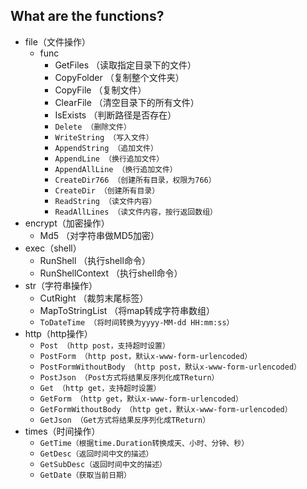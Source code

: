 ## What are the functions?
* file（文件操作）
    * func
        * GetFiles （读取指定目录下的文件）
        * CopyFolder （复制整个文件夹）
        * CopyFile （复制文件）
        * ClearFile （清空目录下的所有文件）
        * IsExists （判断路径是否存在）
        * `Delete （删除文件）`
        * `WriteString （写入文件）`
        * `AppendString （追加文件）`
        * `AppendLine （换行追加文件）`
        * `AppendAllLine （换行追加文件）`
        * `CreateDir766 （创建所有目录，权限为766）`
        * `CreateDir （创建所有目录）`
        * `ReadString （读文件内容）`
        * `ReadAllLines （读文件内容，按行返回数组）`
* encrypt（加密操作）
    * Md5 （对字符串做MD5加密）
* exec（shell）
    * RunShell （执行shell命令）
    * RunShellContext （执行shell命令）
* str（字符串操作）
    * CutRight （裁剪末尾标签）
    * MapToStringList （将map转成字符串数组）
    * `ToDateTime （将时间转换为yyyy-MM-dd HH:mm:ss）`
* http（http操作）
    * `Post （http post，支持超时设置）`
    * `PostForm （http post，默认x-www-form-urlencoded）`
    * `PostFormWithoutBody （http post，默认x-www-form-urlencoded）`
    * `PostJson （Post方式将结果反序列化成TReturn）`
    * `Get （http get，支持超时设置）`
    * `GetForm （http get，默认x-www-form-urlencoded）`
    * `GetFormWithoutBody （http get，默认x-www-form-urlencoded）`
    * `GetJson （Get方式将结果反序列化成TReturn）`
* times（时间操作）
    * `GetTime（根据time.Duration转换成天、小时、分钟、秒）`
    * `GetDesc（返回时间中文的描述）`
    * `GetSubDesc（返回时间中文的描述）`
    * `GetDate（获取当前日期）`